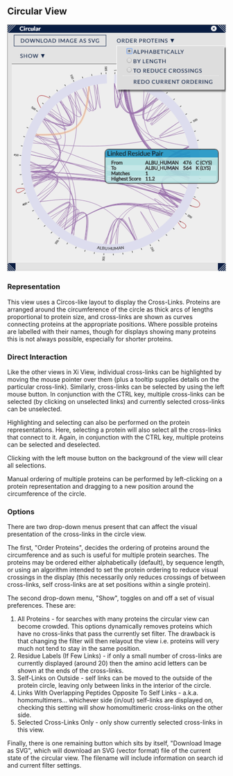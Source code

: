 ## Circular View ##

![Circular View](../../img/circular.png)

### Representation ###

This view uses a Circos-like layout to display the Cross-Links. Proteins are arranged around the circumference of the circle as thick arcs of lengths proportional to protein size, and cross-links are shown as curves connecting proteins at the appropriate positions. Where possible proteins are labelled with their names, though for displays showing many proteins this is not always possible, especially for shorter proteins.

### Direct Interaction ###

Like the other views in Xi View, individual cross-links can be highlighted by moving the mouse pointer over them (plus a tooltip supplies details on the particular cross-link). Similarly, cross-links can be selected by using the left mouse button. In conjunction with the CTRL key, multiple cross-links can be selected (by clicking on unselected links) and currently selected cross-links can be unselected.

Highlighting and selecting can also be performed on the protein representations. Here, selecting a protein will also select all the cross-links that connect to it. Again, in conjunction with the CTRL key, multiple proteins can be selected and deselected.

Clicking with the left mouse button on the background of the view will clear all selections.

Manual ordering of multiple proteins can be performed by left-clicking on a protein representation and dragging to a new position around the circumference of the circle.


### Options ###

There are two drop-down menus present that can affect the visual presentation of the cross-links in the circle view.

The first, "Order Proteins", decides the ordering of proteins around the circumference and as such is useful for multiple protein searches. The proteins may be ordered either alphabetically (default), by sequence length, or using an algorithm intended to set the protein ordering to reduce visual crossings in the display (this necessarily only reduces crossings of between cross-links, self cross-links are at set positions within a single protein).

The second drop-down menu, "Show", toggles on and off a set of visual preferences. These are:

1. All Proteins - for searches with many proteins the circular view can become crowded. This options dynamically removes proteins which have no cross-links that pass the currently set filter. The drawback is that changing the filter will then relayout the view i.e. proteins will very much not tend to stay in the same position.
2. Residue Labels (If Few Links) - if only a small number of cross-links are currently displayed (around 20) then the amino acid letters can be shown at the ends of the cross-links.
3. Self-Links on Outside - self links can be moved to the outside of the protein circle, leaving only between links in the interior of the circle.
4. Links With Overlapping Peptides Opposite To Self Links - a.k.a. homomultimers... whichever side (in/out) self-links are displayed on, checking this setting will show homomultimeric cross-links on the other side.
5. Selected Cross-Links Only - only show currently selected cross-links in this view.

Finally, there is one remaining button which sits by itself, "Download Image as SVG", which will download an SVG (vector format) file of the current state of the circular view. The filename will include information on search id and current filter settings.


